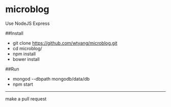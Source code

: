# microblog
Use NodeJS Express



##Install
- git clone https://github.com/wtyang/microblog.git
- cd microblog/
- npm install
- bower install

##Run
- mongod --dbpath mongodb/data/db
- npm start


---
make a pull request
